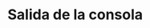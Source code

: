 <h1> Salida de la consola </h1>

<script src="//onlinegdb.com/embed/js/wpmLSdZgB?theme=dark"></script>